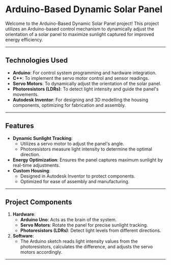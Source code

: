 # Arduino-Based Dynamic Solar Panel

Welcome to the Arduino-Based Dynamic Solar Panel project! This project utilizes an Arduino-based control mechanism to dynamically adjust the orientation of a solar panel to maximize sunlight captured for improved energy efficiency.

---

## Technologies Used

- **Arduino**: For control system programming and hardware integration.
- **C++**: To implement the servo motor control and sensor readings.
- **Servo Motors**: To dynamically adjust the orientation of the solar panel.
- **Photoresistors (LDRs)**: To detect light intensity and guide the panel's movements.
- **Autodesk Inventor**: For designing and 3D modelling the housing components, optimizing for fabrication and assembly.

---

## Features

- **Dynamic Sunlight Tracking**: 
  - Utilizes a servo motor to adjust the panel's angle.
  - Photoresistors measure light intensity to determine the optimal direction.
- **Energy Optimization**: Ensures the panel captures maximum sunlight by real-time adjustments.
- **Custom Housing**:
  - Designed in Autodesk Inventor to protect components.
  - Optimized for ease of assembly and manufacturing.

---

## Project Components

1. **Hardware**:
   - **Arduino Uno**: Acts as the brain of the system.
   - **Servo Motors**: Rotate the panel for precise sunlight tracking.
   - **Photoresistors (LDRs)**: Detect light levels from different directions.
2. **Software**:
   - The Arduino sketch reads light intensity values from the photoresistors, calculates the difference, and adjusts the servo motors accordingly.

---


